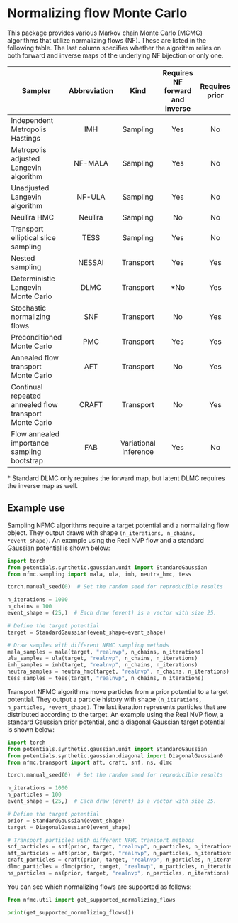 # Normalizing flow Monte Carlo

This package provides various Markov chain Monte Carlo (MCMC) algorithms that utilize normalizing flows (NF).
These are listed in the following table.
The last column specifies whether the algorithm relies on both forward and inverse maps of the underlying NF bijection
or only one.

| Sampler                                                | Abbreviation |         Kind          | Requires NF forward and inverse | Requires prior | 
|--------------------------------------------------------|:------------:|:---------------------:|:-------------------------------:|:--------------:|
| Independent Metropolis Hastings                        |     IMH      |       Sampling        |               Yes               |       No       |
| Metropolis adjusted Langevin algorithm                 |   NF-MALA    |       Sampling        |               Yes               |       No       |
| Unadjusted Langevin algorithm                          |    NF-ULA    |       Sampling        |               Yes               |       No       |
| NeuTra HMC                                             |    NeuTra    |       Sampling        |               No                |       No       |
| Transport elliptical slice sampling                    |     TESS     |       Sampling        |               Yes               |       No       |
| Nested sampling                                        |    NESSAI    |       Transport       |               Yes               |      Yes       |
| Deterministic Langevin Monte Carlo                     |     DLMC     |       Transport       |               *No               |      Yes       |
| Stochastic normalizing flows                           |     SNF      |       Transport       |               No                |      Yes       |
| Preconditioned Monte Carlo                             |     PMC      |       Transport       |               Yes               |      Yes       |
| Annealed flow transport Monte Carlo                    |     AFT      |       Transport       |               No                |      Yes       |
| Continual repeated annealed flow transport Monte Carlo |    CRAFT     |       Transport       |               No                |      Yes       |
| Flow annealed importance sampling bootstrap            |     FAB      | Variational inference |               Yes               |       No       |

&ast; Standard DLMC only requires the forward map, but latent DLMC requires the inverse map as well. 



## Example use

Sampling NFMC algorithms require a target potential and a normalizing flow object.
They output draws with shape `(n_iterations, n_chains, *event_shape)`.
An example using the Real NVP flow and a standard Gaussian potential is shown below:
```python
import torch
from potentials.synthetic.gaussian.unit import StandardGaussian
from nfmc.sampling import mala, ula, imh, neutra_hmc, tess

torch.manual_seed(0)  # Set the random seed for reproducible results

n_iterations = 1000
n_chains = 100
event_shape = (25,)  # Each draw (event) is a vector with size 25.

# Define the target potential
target = StandardGaussian(event_shape=event_shape)

# Draw samples with different NFMC sampling methods
mala_samples = mala(target, "realnvp", n_chains, n_iterations)
ula_samples = ula(target, "realnvp", n_chains, n_iterations)
imh_samples = imh(target, "realnvp", n_chains, n_iterations)
neutra_samples = neutra_hmc(target, "realnvp", n_chains, n_iterations)
tess_samples = tess(target, "realnvp", n_chains, n_iterations)
```

Transport NFMC algorithms move particles from a prior potential to a target potential.
They output a particle history with shape `(n_iterations, n_particles, *event_shape)`.
The last iteration represents particles that are distributed according to the target.
An example using the Real NVP flow, a standard Gaussian prior potential, and a diagonal Gaussian target potential is shown below:
```python
import torch
from potentials.synthetic.gaussian.unit import StandardGaussian
from potentials.synthetic.gaussian.diagonal import DiagonalGaussian0
from nfmc.transport import aft, craft, snf, ns, dlmc

torch.manual_seed(0)  # Set the random seed for reproducible results

n_iterations = 1000
n_particles = 100
event_shape = (25,)  # Each draw (event) is a vector with size 25.

# Define the target potential
prior = StandardGaussian(event_shape)
target = DiagonalGaussian0(event_shape)

# Transport particles with different NFMC transport methods
snf_particles = snf(prior, target, "realnvp", n_particles, n_iterations)
aft_particles = aft(prior, target, "realnvp", n_particles, n_iterations)
craft_particles = craft(prior, target, "realnvp", n_particles, n_iterations)
dlmc_particles = dlmc(prior, target, "realnvp", n_particles, n_iterations)
ns_particles = ns(prior, target, "realnvp", n_particles, n_iterations)
```

You can see which normalizing flows are supported as follows:
```python
from nfmc.util import get_supported_normalizing_flows

print(get_supported_normalizing_flows())
```